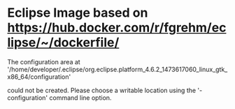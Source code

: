 # Eclipse Image based on https://hub.docker.com/r/fgrehm/eclipse/~/dockerfile/

The configuration area at
'/home/developer/.eclipse/org.eclipse.platform_4.6.2_1473617060_linux_gtk_x86_64/configuration' 

could not be created.
Please choose a writable location using the '-configuration' command line option.
